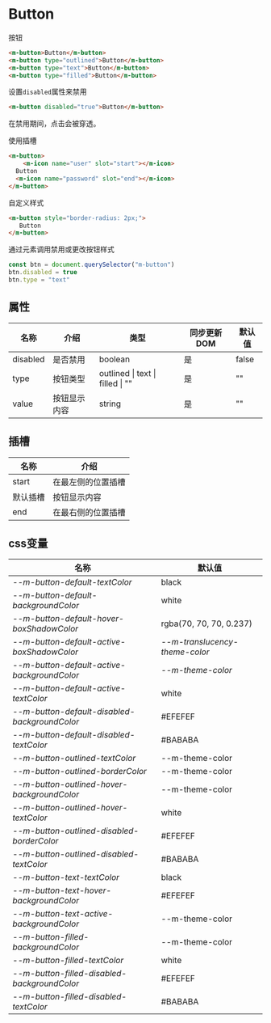 # Button

按钮

```html
<m-button>Button</m-button>
<m-button type="outlined">Button</m-button>
<m-button type="text">Button</m-button>
<m-button type="filled">Button</m-button>
```

设置`disabled`属性来禁用

```html
<m-button disabled="true">Button</m-button>
```

在禁用期间，点击会被穿透。

使用插槽

```html
<m-button>
	<m-icon name="user" slot="start"></m-icon>
  Button
  <m-icon name="password" slot="end"></m-icon>
</m-button>
```

自定义样式

```html
<m-button style="border-radius: 2px;">
   Button
</m-button>
```

通过元素调用禁用或更改按钮样式

```javascript
const btn = document.querySelector("m-button")
btn.disabled = true
btn.type = "text"
```

## 属性

| 名称     | 介绍         | 类型                             | 同步更新DOM | 默认值 |
| -------- | ------------ | -------------------------------- | ----------- | ------ |
| disabled | 是否禁用     | boolean                          | 是          | false  |
| type     | 按钮类型     | outlined \| text \| filled \| "" | 是          | ""     |
| value    | 按钮显示内容 | string                           | 是          | ""     |

## 插槽

| 名称     | 介绍               |
| -------- | ------------------ |
| start    | 在最左侧的位置插槽 |
| 默认插槽 | 按钮显示内容       |
| end      | 在最右侧的位置插槽 |

## css变量

| 名称                                          | 默认值                         |
| --------------------------------------------- | ------------------------------ |
| *--m-button-default-textColor*                | black                          |
| *--m-button-default-backgroundColor*          | white                          |
| *--m-button-default-hover-boxShadowColor*     | rgba(70, 70, 70, 0.237)        |
| *--m-button-default-active-boxShadowColor*    | *--m-translucency-theme-color* |
| *--m-button-default-active-backgroundColor*   | *--m-theme-color*              |
| *--m-button-default-active-textColor*         | white                          |
| *--m-button-default-disabled-backgroundColor* | #EFEFEF                        |
| *--m-button-default-disabled-textColor*       | #BABABA                        |
| *--m-button-outlined-textColor*               | --m-theme-color                |
| *--m-button-outlined-borderColor*             | --m-theme-color                |
| *--m-button-outlined-hover-backgroundColor*   | --m-theme-color                |
| *--m-button-outlined-hover-textColor*         | white                          |
| *--m-button-outlined-disabled-borderColor*    | #EFEFEF                        |
| *--m-button-outlined-disabled-textColor*      | #BABABA                        |
| *--m-button-text-textColor*                   | black                          |
| *--m-button-text-hover-backgroundColor*       | #EFEFEF                        |
| *--m-button-text-active-backgroundColor*      | --m-theme-color                |
| *--m-button-filled-backgroundColor*           | --m-theme-color                |
| *--m-button-filled-textColor*                 | white                          |
| *--m-button-filled-disabled-backgroundColor*  | #EFEFEF                        |
| *--m-button-filled-disabled-textColor*        | #BABABA                        |

